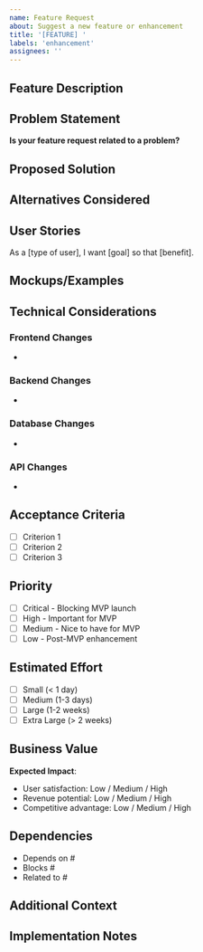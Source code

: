 ```yaml
---
name: Feature Request
about: Suggest a new feature or enhancement
title: '[FEATURE] '
labels: 'enhancement'
assignees: ''
---
```


## Feature Description

<!-- A clear and concise description of the feature you'd like to see -->

## Problem Statement

<!-- What problem does this feature solve? -->

**Is your feature request related to a problem?**
<!-- e.g., "I'm always frustrated when..." -->

## Proposed Solution

<!-- Describe your ideal solution -->

## Alternatives Considered

<!-- Describe any alternative solutions or features you've considered -->

## User Stories

<!-- Describe how users will interact with this feature -->

As a [type of user], I want [goal] so that [benefit].

## Mockups/Examples

<!-- If applicable, add mockups, sketches, or examples from other applications -->

## Technical Considerations

<!-- Any technical details, constraints, or dependencies -->

### Frontend Changes
- 

### Backend Changes
- 

### Database Changes
- 

### API Changes
- 

## Acceptance Criteria

<!-- What needs to be true for this feature to be considered complete? -->

- [ ] Criterion 1
- [ ] Criterion 2
- [ ] Criterion 3

## Priority

- [ ] Critical - Blocking MVP launch
- [ ] High - Important for MVP
- [ ] Medium - Nice to have for MVP
- [ ] Low - Post-MVP enhancement

## Estimated Effort

<!-- How complex is this feature? -->

- [ ] Small (< 1 day)
- [ ] Medium (1-3 days)
- [ ] Large (1-2 weeks)
- [ ] Extra Large (> 2 weeks)

## Business Value

<!-- How does this feature benefit the business or users? -->

**Expected Impact**:
- User satisfaction: Low / Medium / High
- Revenue potential: Low / Medium / High
- Competitive advantage: Low / Medium / High

## Dependencies

<!-- List any dependencies or prerequisites -->

- Depends on #
- Blocks #
- Related to #

## Additional Context

<!-- Add any other context, research, or information about the feature request -->

## Implementation Notes

<!-- For developers: Any specific implementation details or approaches to consider -->
